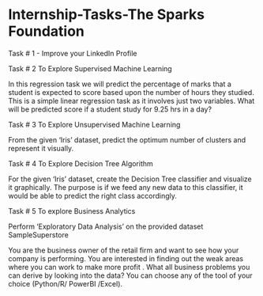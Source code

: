 # Internship-Tasks-The Sparks Foundation

Task # 1 - Improve your LinkedIn Profile

Task # 2 To Explore Supervised Machine Learning

In this regression task we will predict the percentage of marks that a student is expected to score based upon the number of hours they studied. This is a simple linear regression task as it involves just two variables. 
What will be predicted score if a student study for 9.25 hrs in a day?

Task # 3 To Explore Unsupervised Machine Learning

From the given ‘Iris’ dataset, predict the optimum number of clusters and represent it visually.

Task # 4 To Explore Decision Tree Algorithm

For the given ‘Iris’ dataset, create the Decision Tree classifier and visualize it graphically. The purpose is if we feed any new data to this classifier, it would be able to predict the right class accordingly.

Task # 5 To explore Business Analytics

Perform ‘Exploratory Data Analysis’ on the provided dataset SampleSuperstore

You are the business owner of the retail firm and want to see how your company is performing. You are interested in finding out the weak areas where you can work to make more profit . What all business problems you can derive by looking into the data? You can choose any of the tool of your choice (Python/R/ PowerBI /Excel).
